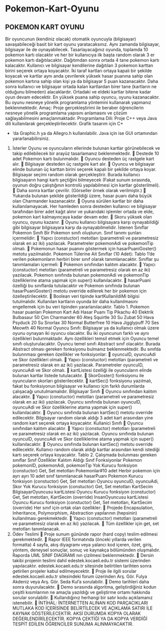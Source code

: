 # Pokemon-Kart-Oyunu
## POKEMON KART OYUNU
Bir oyuncunun (kendiniz olacak) otomatik oyuncuyla (bilgisayar) savaşabileceği basit bir kart oyunu
yaratacaksınız. Aynı zamanda bilgisayar, bilgisayar ile de oynayabilecek. Tasarlayacağınız oyunda,
toplamda 10 pokemon kartı olacaktır ve her bir kullanıcıya ilk başta random olarak 3 er pokemon kartı
dağıtılacaktır. Dağıtımdan sonra ortada 4 tane pokemon kartı kalacaktır. Kullanıcı ve bilgisayar
kendilerine dağıtılan 3 pokemon karttan birini seçerek ortaya koyacaktır. İki taraf kartları ortaya kapalı
bir şekilde koyacak ve kartlar aynı anda çevrilerek yüksek hasar puanına sahip olan pokemon kartına
sahip olan kişi ya da bilgisayar 5 puan kazanacaktır. Daha sonra kullanıcı ve bilgisayar ortada kalan
kartlardan birer tane (kartların ne olduğunu bilmeden) alacaklardır. Ortadaki ve eldeki kartlar bitene
kadar oyun devam edecektir. En yüksek puana sahip oyuncu, oyunu kazanacaktır. Bu oyunu nesneye
yönelik programlama yöntemini kullanarak yapmanız beklenmektedir.
Amaç: Proje gerçekleştirimi ile beraber öğrencilerin nesneye yönelik programlama yapısını
anlamasını ve çözüm sağlayabilmesini amaçlanmaktadır.
Programlama Dili: Proje C++ veya Java dili kullanılarak gerçekleştirilecektir. Grafik tasarım için C+
+ ‘da Graphic.h ya da Allegro.h kullanılabilir. Java için ise GUI ortamından yararlanabilirsiniz.
1. İsterler
Oyunu ve oyuncuların ellerinde bulunan kartlar görünebilecek ve takip edilebilecek bir arayüz
tasarlamanız beklenmektedir.
 Destede 10 adet Pokemon kartı bulunmalıdır.
 Oyuncu desteden üç rastgele kart alır.
 Bilgisayar desteden üç rastgele kart alır.
 Oyuncu ve bilgisayar elinde bulunan üç karttan birini seçerek kapalı bir şekilde ortaya koyar.
Bilgisayar seçimi random olarak gerçekleştirir. Burada kullanıcı bilgisayarın hangi kartı
şeçtiğini bilmeyecek (Fakat sunum sırasında, oyunun doğru çalıştığının kontrolü yapılabilmesi
için kartlar gösterilmeli).
 Daha sonra kartlar çevrilir. (Görseller örnek olarak verilmiştir.)
 Yukarıda bulunan şekilde gösterildiği üzere, hasar puanı daha büyük olan Charmander
kazanacaktır.
 Oyuna sürülen kartlar bir daha kullanılamayacak. Her hamleden sonra desteden kullanıcı ve
bilgisayar tarafından birer adet kağıt alınır ve yukarıdaki işlemler ortada ve elde, pokemon
kart kalmayıncaya kadar devam eder.
 Skoru yüksek olan oyuncu, oyunu kazanır.
 Oyunu kullanıcı bilgisayara karşı oynayabildiği gibi bilgisayar bilgisayara karşı da
oynayabilmelidir.
İstenen Sınıflar
Pokemon Sınıfı
Bir Pokemon sınıfı oluşturun. Sınıf tanımı şunları içermelidir:
 Yapıcı (constuctor) metotları (parametreli ve parametresiz olarak en az iki) yazılacak.
Parametreler pokemonAdi ve pokemonTip olmalı.
 Pokemonun hasar puanını göstermek için hasarPuaniGoster() metotu yazılmalıdır.
Pokemon Tülerine Ait Sınıflar (10 Adet):
Tablo 1’de verilen pokemonların herbiri birer sınıf olarak tanımlanacaktır. Sınıflar şu
tanımlamaları içermeli:
 Pokemon sınıfından kalıtım alacaktır.
 Yapıcı (constuctor) metotları (parametreli ve parametresiz olarak en az iki) yazılacak.
Pokemon sınıfında bulunan pokemonAdi ve pokemonTip özelliklerine atama yapmak için
super() kullanılacaktır.
 hasarPuani özelliği bu sınıflarda tutulacaktır ve Pokemon sınıfında bulunan
hasarPuaniGoster() metotu override edilerek her bir pokemon için özelleştirilecektir.
 Boolean veri tipinde kartKullanildiMi bilgisi tutulmalıdır. Kullanılan kartların oyunda bir
daha kullanılmasını engellemek için bu veri tipinden yararlanılacaktır.
Tablo 1. Pokemon hasar puanları
Pokemon Kart Adı Hasar Puanı Tip
Pikachu 40 Elektrik
Bulbasaur 50 Çim
Charmander 60 Ateş
Squirtle 30 Su
Zubat 50 Hava
Psyduck 20 Su
Snorlax 30 Normal
Butterfree 10 Hava
Jigglypuff 70 Ses
Meowth 40 Normal
Oyuncu Sınıfı:
Bilgisayar ya da kullanıcı olmak üzere oyunu oynayan iki oyuncu olacaktır. Bu iki oyuncunun farklı
ve aynı özellikleri bulunmaktadır. Aynı özellikleri temsil etmek için Oyuncu temel sınıfı
oluşturulacaktır. Oyuncu temel sınıfı Abstract sınıf olacaktır. Burada Abstract olması gereken
fonksiyonu bulmanız beklenmektedir.
Bu sınıfda bulunnması gereken özellikler ve fonksiyonlar:
 oyuncuID, oyuncuAdi ve Skor özellikleri olmalı.
 Yapıcı (constuctor) metotları (parametreli ve parametresiz olarak en az iki) yazılacak.
Parametreler oyuncuID, oyuncuAdi ve Skor olmalı.
 kartListesi özelliği ile oyuncuların elinde bulunan kartlar listede tutulacaktır.
 SkorGoster() fonksiyonu ile oyuncuların skorları gösterilecektir.
 kartSec() fonksiyonu yazılmalı, fakat bu fonksiyonun bilgisayar ve kullanıcı için farklı
durumlarda çalışacağı unutulmamalıdır.
Bilgisayar Sınıfı
 Oyuncu sınıfından kalıtım alacaktır.
 Yapıcı (constuctor) metotları (parametreli ve parametresiz olarak en az iki) yazılacak. Oyuncu
sınıfında bulunan oyuncuID, oyuncuAdi ve Skor özelliklerine atama yapmak için super()
kullanılacaktır.
 Oyuncu sınıfında bulunan kartSec() metotu override edilecektir. Bilgisayar random olarak
aldığı 3 adet kart arasından yine random kart seçerek ortaya koyacaktır.
Kullanici Sınıfı
 Oyuncu sınıfından kalıtım alacaktır.
 Yapıcı (constuctor) metotları (parametreli ve parametresiz olarak en az iki) yazılacak. Oyuncu
sınıfında bulunan oyuncuID, oyuncuAdi ve Skor özelliklerine atama yapmak için super()
kullanılacaktır.
 Oyuncu sınıfında bulunan kartSec() metotu override edilecektir. Kullanıcı random olarak
aldığı kartlar arasından kendi istediği kartı seçerek ortaya koyacaktır.
Tablo 2. Çalışmada bulunması gereken sınıflar
Sınıf Özellikler Kalıtım Aldığı Sınıf Fonksiyonlar
Pokemon pokemonID,
pokemonAdi,
pokemonTip
Yok Kurucu fonksiyon
(constuctor)
Get, Set metotları
Pokemonlar#10 adet
Herbir pokemon için
ayrı ayrı 10 adet sınıf
tanımlanacak
hasarPuanı Pokemon Kurucu fonksiyon
(constuctor)
Get, Set metotları
Oyuncu oyuncuID, oyuncuAdi,
Skor
Yok Kurucu fonksiyon
(constuctor)
Get, Set metotları
KartSecim
BilgisayarOyuncusu kartListesi Oyuncu Kurucu fonksiyon
(constuctor)
Get, Set metotları,
KartSecim (override)
InsanOyuncusu kartListesi Oyuncu Kurucu fonksiyon
(constuctor)
Get, Set metotları,
KartSecim (override)
Her sınıf için ortak olan özellikler:
 Projede Encapsulation, Inheritance, Polymorphism, Abstraction yapılarının (hepsinin)
kullanılması gerekmektedir.
 Yapıcı (constuctor) metotları (parametreli ve parametresiz olarak en az iki) yazılacak.
 Tüm özellikler için get, set metotları tanımlanacak.
2. Ödev Teslimi
 Proje sunum gününde rapor (hard copy) teslim edilmesi gerekmektedir.
 Rapor IEEE formatında (önceki yıllarda verilen formatta) 4 sayfa, akış diyagramı veya yalancı
kod içeren, özet, giriş, yöntem, deneysel sonuçlar, sonuç ve kaynakça bölümünden
oluşmalıdır. Raporda UML SINIF DIAGRAMI nın çizilmesi beklenmektedir.
 Dersin takibi projenin teslimi dahil edestek.kocaeli.edu.tr sistemi üzerinden yapılacaktır.
edestek.kocaeli.edu.tr sitesinde belirtilen tarihten sonra getirilen projeler kabul edilmeyecektir.
 Proje ile ilgili sorular edestek.kocaeli.edu.tr sitesindeki forum üzerinden Arş. Gör. Fulya
Akdeniz veya Arş. Gör. Seda Kul’a sorulabilir.
 Demo tarihleri daha sonra duyurulacaktır. 
 Demo sırasında algoritma, geliştirdiğiniz kodun çeşitli kısımlarının ne amaçla yazıldığı ve
geliştirme ortamı hakkında sorular sorulabilir.
 Kullandığınız herhangi bir satır kodu açıklamanız istenebilir.

İNTİHAL: İNTERNETTEN ALINAN KOD PARÇACIKLARI MUTLAKA KOD İÇERİSİNDE
BELİRTİLECEK VE AÇIKLAMA SATIRI İLE KAYNAK GÖSTERİLECEKTİR. AKSİ
DURUMDA KOPYA OLARAK DEĞERLENDİRİLECEKTİR. KOPYA ÇEKTİĞİ YA DA
KOPYA VERDİĞİ TESPİT EDİLEN ÖĞRENCİLER SUNUMA ALINMAYACAKTIR. 
